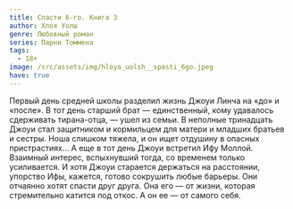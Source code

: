 ```yaml
---
title: Спасти 6-го. Книга 3
author: Хлоя Уолш
genre: Любовный роман
series: Парни Томмена
tags:
  - 18+
image: /src/assets/img/hloya_uolsh__spasti_6go.jpeg
have: true
---
```

Первый день средней школы разделил жизнь Джоуи Линча на «до» и «после». В тот день старший брат — единственный, кому удавалось сдерживать тирана-отца, — ушел из семьи. В неполные тринадцать Джоуи стал защитником и кормильцем для матери и младших братьев и сестры. Ноша слишком тяжела, и он ищет отдушину в опасных пристрастиях... А еще в тот день Джоуи встретил Ифу Моллой. Взаимный интерес, вспыхнувший тогда, со временем только усиливается. И хотя Джоуи старается держаться на расстоянии, упорство Ифы, кажется, готово сокрушить любые барьеры. Они отчаянно хотят спасти друг друга. Она его — от жизни, которая стремительно катится под откос. А он ее — от самого себя.
